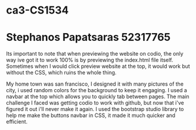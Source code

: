 # ca3-CS1534
# Stephanos Papatsaras 52317765

Its important to note that when previewing the website on codio, the only way ive got it to work 100% is by previewing the index.html file itself. Sometimes when I would click preview website at the top, it would work but without the CSS, which ruins the whole thing.

My home town was san francisco, I designed it with many pictures of the city, i used random colors for the background to keep it engaging. I used a navbar at the top which allows you to quickly tab between pages. The main challenge I faced was getting codio to work with github, but now that i've figured it out i'll never make it again. I used the bootstrap studio library to help me make the buttons navbar in CSS, it made it much quicker and efficient.

